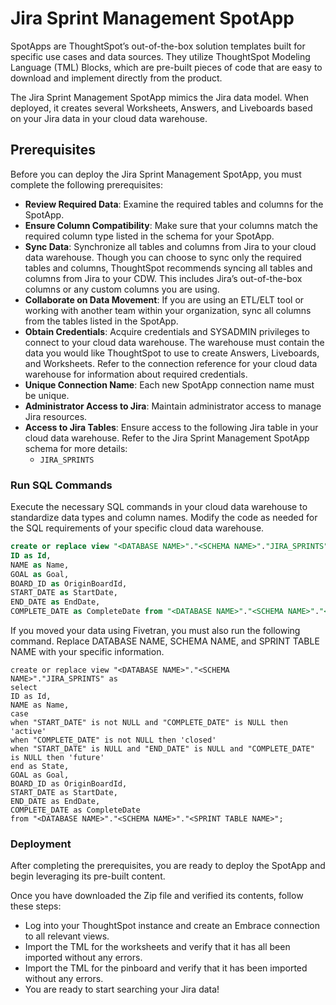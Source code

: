 # Jira Sprint Management SpotApp

SpotApps are ThoughtSpot’s out-of-the-box solution templates built for specific use cases and data sources. They utilize ThoughtSpot Modeling Language (TML) Blocks, which are pre-built pieces of code that are easy to download and implement directly from the product.

The Jira Sprint Management SpotApp mimics the Jira data model. When deployed, it creates several Worksheets, Answers, and Liveboards based on your Jira data in your cloud data warehouse.

## Prerequisites

Before you can deploy the Jira Sprint Management SpotApp, you must complete the following prerequisites:

- **Review Required Data**: Examine the required tables and columns for the SpotApp.
- **Ensure Column Compatibility**: Make sure that your columns match the required column type listed in the schema for your SpotApp.
- **Sync Data**: Synchronize all tables and columns from Jira to your cloud data warehouse. Though you can choose to sync only the required tables and columns, ThoughtSpot recommends syncing all tables and columns from Jira to your CDW. This includes Jira’s out-of-the-box columns or any custom columns you are using.
- **Collaborate on Data Movement**: If you are using an ETL/ELT tool or working with another team within your organization, sync all columns from the tables listed in the SpotApp.
- **Obtain Credentials**: Acquire credentials and SYSADMIN privileges to connect to your cloud data warehouse. The warehouse must contain the data you would like ThoughtSpot to use to create Answers, Liveboards, and Worksheets. Refer to the connection reference for your cloud data warehouse for information about required credentials.
- **Unique Connection Name**: Each new SpotApp connection name must be unique.
- **Administrator Access to Jira**: Maintain administrator access to manage Jira resources.
- **Access to Jira Tables**: Ensure access to the following Jira table in your cloud data warehouse. Refer to the Jira Sprint Management SpotApp schema for more details:
  - `JIRA_SPRINTS`

### Run SQL Commands

Execute the necessary SQL commands in your cloud data warehouse to standardize data types and column names. Modify the code as needed for the SQL requirements of your specific cloud data warehouse.

```sql
create or replace view "<DATABASE NAME>"."<SCHEMA NAME>"."JIRA_SPRINTS" as select
ID as Id,
NAME as Name,
GOAL as Goal,
BOARD_ID as OriginBoardId,
START_DATE as StartDate,
END_DATE as EndDate,
COMPLETE_DATE as CompleteDate from "<DATABASE NAME>"."<SCHEMA NAME>"."<SPRINT TABLE NAME>";
```
If you moved your data using Fivetran, you must also run the following command. Replace DATABASE NAME, SCHEMA NAME, and SPRINT TABLE NAME with your specific information.

```
create or replace view "<DATABASE NAME>"."<SCHEMA NAME>"."JIRA_SPRINTS" as
select
ID as Id,
NAME as Name,
case
when "START_DATE" is not NULL and "COMPLETE_DATE" is NULL then 'active'
when "COMPLETE_DATE" is not NULL then 'closed'
when "START_DATE" is NULL and "END_DATE" is NULL and "COMPLETE_DATE" is NULL then 'future'
end as State,
GOAL as Goal,
BOARD_ID as OriginBoardId,
START_DATE as StartDate,
END_DATE as EndDate,
COMPLETE_DATE as CompleteDate
from "<DATABASE NAME>"."<SCHEMA NAME>"."<SPRINT TABLE NAME>";
```

### Deployment
After completing the prerequisites, you are ready to deploy the SpotApp and begin leveraging its pre-built content.

Once you have downloaded the Zip file and verified its contents, follow these steps:

- Log into your ThoughtSpot instance and create an Embrace connection to all relevant views.
- Import the TML for the worksheets and verify that it has all been imported without any errors.
- Import the TML for the pinboard and verify that it has been imported without any errors.
- You are ready to start searching your Jira data!
